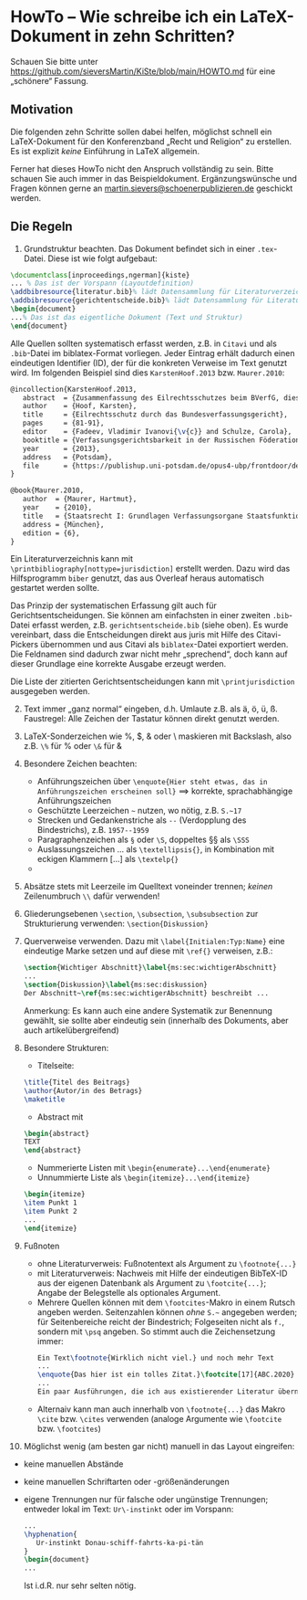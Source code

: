 # HowTo – Wie schreibe ich ein LaTeX-Dokument in zehn Schritten?

Schauen Sie bitte unter https://github.com/sieversMartin/KiSte/blob/main/HOWTO.md für eine „schönere“ Fassung.

## Motivation
Die folgenden zehn Schritte sollen dabei helfen, möglichst schnell ein LaTeX-Dokument für den Konferenzband „Recht und Religion“ zu erstellen.
Es ist explizit *keine* Einführung in LaTeX allgemein.

Ferner hat dieses HowTo nicht den Anspruch vollständig zu sein. Bitte schauen Sie auch immer in das Beispieldokument. Ergänzungswünsche und Fragen können gerne an martin.sievers@schoenerpublizieren.de geschickt werden.

## Die Regeln
1. Grundstruktur beachten. Das Dokument befindet sich in einer `.tex`-Datei. Diese ist wie folgt aufgebaut:
```latex
\documentclass[inproceedings,ngerman]{kiste}
... % Das ist der Vorspann (Layoutdefinition)
\addbibresource{literatur.bib}% lädt Datensammlung für Literaturverzeichnis
\addbibresource{gerichtentscheide.bib}% lädt Datensammlung für Literaturverzeichnis
\begin{document}
...% Das ist das eigentliche Dokument (Text und Struktur)
\end{document}
```

Alle Quellen sollten systematisch erfasst werden, z.B. in `Citavi` und als `.bib`-Datei im biblatex-Format vorliegen. Jeder Eintrag erhält dadurch einen eindeutigen Identifier (ID), der für die konkreten Verweise im Text genutzt wird. Im folgenden Beispiel sind dies `KarstenHoof.2013` bzw. `Maurer.2010`:
```latex
@incollection{KarstenHoof.2013,
   abstract  = {Zusammenfassung des Eilrechtsschutzes beim BVerfG, dieses betrachtet nicht die Erfolgsaussichten in der Hauptsache, Autor argumentiert dagegen},
   author    = {Hoof, Karsten},
   title     = {Eilrechtsschutz durch das Bundesverfassungsgericht},
   pages     = {81-91},
   editor    = {Fadeev, Vladimir Ivanovi{\v{c}} and Schulze, Carola},
   booktitle = {Verfassungsgerichtsbarkeit in der Russischen Föderation und in der Bundesrepublik Deutschland},
   year      = {2013},
   address   = {Potsdam},
   file      = {https://publishup.uni-potsdam.de/opus4-ubp/frontdoor/deliver/index/docId/6596/file/proceedings_schulze_S81_91.pdf}
}

@book{Maurer.2010,
   author  = {Maurer, Hartmut},
   year    = {2010},
   title   = {Staatsrecht I: Grundlagen Verfassungsorgane Staatsfunktionen},
   address = {München},
   edition = {6},
}
```

Ein Literaturverzeichnis kann mit `\printbibliography[nottype=jurisdiction]` erstellt werden. Dazu wird das Hilfsprogramm `biber` genutzt, das aus Overleaf heraus automatisch gestartet werden sollte.

Das Prinzip der systematischen Erfassung gilt auch für Gerichtsentscheidungen. Sie können am einfachsten in einer zweiten `.bib`-Datei erfasst werden, z.B. `gerichtsentscheide.bib` (siehe oben). Es wurde vereinbart, dass die Entscheidungen direkt aus juris mit Hilfe des Citavi-Pickers übernommen und aus Citavi als `biblatex`-Datei exportiert werden. Die Feldnamen sind dadurch zwar nicht mehr „sprechend“, doch kann auf dieser Grundlage eine korrekte Ausgabe erzeugt werden.

Die Liste der zitierten Gerichtsentscheidungen kann mit `\printjurisdiction` ausgegeben werden.

2. Text immer „ganz normal“ eingeben, d.h. Umlaute z.B. als ä, ö, ü, ß. Faustregel: Alle Zeichen der Tastatur können direkt genutzt werden.
3. LaTeX-Sonderzeichen wie %, $, & oder \ maskieren mit Backslash, also z.B. `\%` für % oder `\&` für &
4. Besondere Zeichen beachten:
   - Anführungszeichen über `\enquote{Hier steht etwas, das in Anführungszeichen erscheinen soll}` ==> korrekte, sprachabhängige Anführungszeichen
   - Geschützte Leerzeichen `~` nutzen, wo nötig, z.B. `S.~17`
   - Strecken und Gedankenstriche als `--` (Verdopplung des Bindestrichs), z.B. `1957--1959`
   - Paragraphenzeichen als `§` oder `\S`, doppeltes §§ als `\SSS`
   - Auslassungszeichen ... als `\textellipsis{}`, in Kombination mit eckigen Klammern [...] als `\textelp{}`
   - 
5. Absätze stets mit Leerzeile im Quelltext voneinder trennen; *keinen* Zeilenumbruch `\\` dafür verwenden!
6. Gliederungsebenen `\section`, `\subsection`, `\subsubsection` zur Strukturierung verwenden: `\section{Diskussion}`
7. Querverweise verwenden. Dazu mit `\label{Initialen:Typ:Name}` eine eindeutige Marke setzen und auf diese mit `\ref{}` verweisen, z.B.:
   ``` latex
   \section{Wichtiger Abschnitt}\label{ms:sec:wichtigerAbschnitt}
   ...
   \section{Diskussion}\label{ms:sec:diskussion}
   Der Abschnitt~\ref{ms:sec:wichtigerAbschnitt} beschreibt ...
   ```
   Anmerkung: Es kann auch eine andere Systematik zur Benennung gewählt, sie sollte aber eindeutig sein (innerhalb des Dokuments, aber auch artikelübergreifend)

8. Besondere Strukturen:
   - Titelseite:
   ```latex
   \title{Titel des Beitrags}
   \author{Autor/in des Betrags}
   \maketitle
   ```
   - Abstract mit 
   ```latex
   \begin{abstract}
   TEXT
   \end{abstract}
   ```
   - Nummerierte Listen mit `\begin{enumerate}...\end{enumerate}`
   - Unnummierte Liste als `\begin{itemize}...\end{itemize}`
   ```latex
   \begin{itemize}
   \item Punkt 1
   \item Punkt 2
   ...
   \end{itemize}
   ```
9.  Fußnoten
    - ohne Literaturverweis: Fußnotentext als Argument zu `\footnote{...}`
    - mit Literaturverweis: Nachweis mit Hilfe der eindeutigen BibTeX-ID aus der eigenen Datenbank als Argument zu `\footcite{...}`; Angabe der Belegstelle als optionales Argument.
    - Mehrere Quellen können mit dem `\footcites`-Makro in einem Rutsch angeben werden. Seitenzahlen können *ohne* `S.~` angegeben werden; für Seitenbereiche reicht der Bindestrich; Folgeseiten nicht als `f.`, sondern mit `\psq` angeben. So stimmt auch die Zeichensetzung immer:
      ```latex
      Ein Text\footnote{Wirklich nicht viel.} und noch mehr Text
      ...
      \enquote{Das hier ist ein tolles Zitat.}\footcite[17]{ABC.2020}
      ...
      Ein paar Ausführungen, die ich aus existierender Literatur übernommen habe.\footcites[Vgl. dazu][17-20]{ABC.2020}[65\psq]{DEF.2019}
      ```
    - Alternaiv kann man auch innerhalb von `\footnote{...}` das Makro `\cite` bzw. `\cites` verwenden (analoge Argumente wie `\footcite` bzw. `\footcites`)  
10. Möglichst wenig (am besten gar nicht) manuell in das Layout eingreifen:
   - keine manuellen Abstände
   - keine manuellen Schriftarten oder -größenänderungen
   - eigene Trennungen nur für falsche oder ungünstige Trennungen; entweder lokal im Text: `Ur\-instinkt` oder im Vorspann:
  
      ```latex
      ...
      \hyphenation{
         Ur-instinkt Donau-schiff-fahrts-ka-pi-tän
      }
      \begin{document}
      ...
      ```  
      Ist i.d.R. nur sehr selten nötig.
